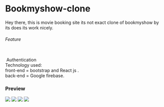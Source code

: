 
# Bookmyshow-clone
Hey there, this is movie booking site its not exact clone of bookmyshow by its does its work nicely.
</br><h6>Feature</h6></br>
 Authentication </br>
Technology used: </br>
front-end = bootstrap and React js .</br>
back-end = Google firebase. </br>

<h3>Preview</h3>
<img src = "https://user-images.githubusercontent.com/26231291/27371631-334fb9dc-567f-11e7-8234-6cefbe2e2408.png">
<img src = "https://user-images.githubusercontent.com/26231291/27371633-33ac561a-567f-11e7-9297-277e7ddb48cd.png">
<img src = "https://user-images.githubusercontent.com/26231291/27371632-33abffc6-567f-11e7-82ff-4bce7cab4812.png">
<img src = "https://user-images.githubusercontent.com/26231291/27371634-33e13ea2-567f-11e7-8e26-b23c15be037f.png">
